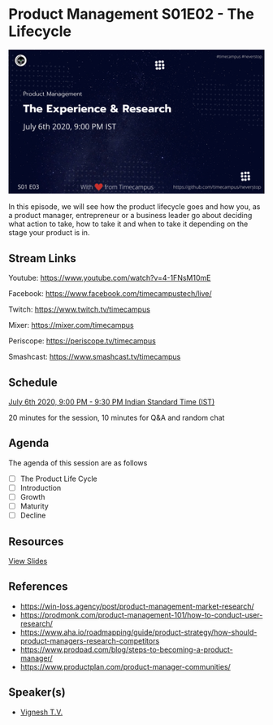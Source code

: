 # Product Management S01E02 - The Lifecycle

[![alt text](PM-S01E03.png "Watch/Subscribe to the video")](https://www.youtube.com/watch?v=4-1FNsM10mE)

In this episode, we will see how the product lifecycle goes and how you, as a product manager, entrepreneur or a business leader go about deciding what action to take, how to take it and when to take it depending on the stage your product is in.

## Stream Links

Youtube: https://www.youtube.com/watch?v=4-1FNsM10mE

Facebook: https://www.facebook.com/timecampustech/live/

Twitch: https://www.twitch.tv/timecampus

Mixer: https://mixer.com/timecampus

Periscope: https://periscope.tv/timecampus

Smashcast: https://www.smashcast.tv/timecampus

## Schedule

[July 6th 2020, 9:00 PM - 9:30 PM Indian Standard Time (IST)](https://calendar.google.com/event?action=TEMPLATE&tmeid=MG5hYzFlamhkMjRhNW9xY2d0c2cwcm43NTZfMjAyMDA3MDZUMTUzMDAwWiB0aW1lY2FtcHVzLmNvbV8zaHE0cHRrczBsZTJybmQwajAxbzYwMTRhZ0Bn&tmsrc=timecampus.com_3hq4ptks0le2rnd0j01o6014ag%40group.calendar.google.com)

20 minutes for the session, 10 minutes for Q&A and random chat

## Agenda

The agenda of this session are as follows

- [ ] The Product Life Cycle
- [ ] Introduction
- [ ] Growth
- [ ] Maturity
- [ ] Decline

## Resources

[View Slides](https://docs.google.com/presentation/d/11sLcrDMZB6L_mHU-nY1k8HiOwfqVpyFeXD_k5sNIZAQ/edit?usp=sharing)

## References

- https://win-loss.agency/post/product-management-market-research/
- https://prodmonk.com/product-management-101/how-to-conduct-user-research/
- https://www.aha.io/roadmapping/guide/product-strategy/how-should-product-managers-research-competitors
- https://www.prodpad.com/blog/steps-to-becoming-a-product-manager/
- https://www.productplan.com/product-manager-communities/

## Speaker(s)

- [Vignesh T.V.](http://tvvignesh.com/)